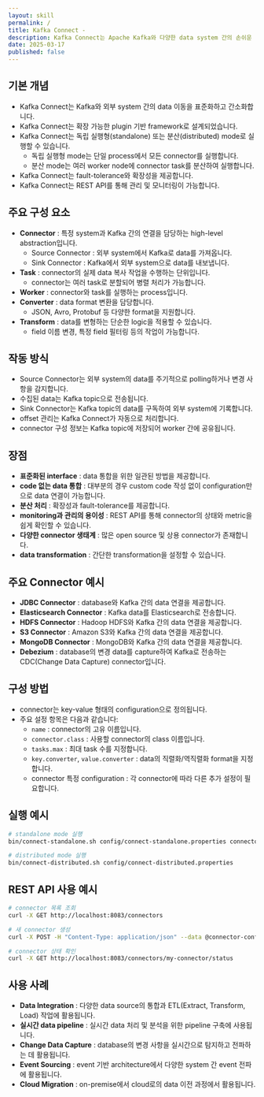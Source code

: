 ```yaml
---
layout: skill
permalink: /
title: Kafka Connect - 
description: Kafka Connect는 Apache Kafka와 다양한 data system 간의 손쉬운 연결을 제공하는 tool입니다.
date: 2025-03-17
published: false
---
```





## 기본 개념

- Kafka Connect는 Kafka와 외부 system 간의 data 이동을 표준화하고 간소화합니다.
- Kafka Connect는 확장 가능한 plugin 기반 framework로 설계되었습니다.
- Kafka Connect는 독립 실행형(standalone) 또는 분산(distributed) mode로 실행할 수 있습니다.
    - 독립 실행형 mode는 단일 process에서 모든 connector를 실행합니다.
    - 분산 mode는 여러 worker node에 connector task를 분산하여 실행합니다.
- Kafka Connect는 fault-tolerance와 확장성을 제공합니다.
- Kafka Connect는 REST API를 통해 관리 및 모니터링이 가능합니다.

## 주요 구성 요소

- **Connector** : 특정 system과 Kafka 간의 연결을 담당하는 high-level abstraction입니다.
    - Source Connector : 외부 system에서 Kafka로 data를 가져옵니다.
    - Sink Connector : Kafka에서 외부 system으로 data를 내보냅니다.
- **Task** : connector의 실제 data 복사 작업을 수행하는 단위입니다.
    - connector는 여러 task로 분할되어 병렬 처리가 가능합니다.
- **Worker** : connector와 task를 실행하는 process입니다.
- **Converter** : data format 변환을 담당합니다.
    - JSON, Avro, Protobuf 등 다양한 format을 지원합니다.
- **Transform** : data를 변형하는 단순한 logic을 적용할 수 있습니다.
    - field 이름 변경, 특정 field 필터링 등의 작업이 가능합니다.

## 작동 방식

- Source Connector는 외부 system의 data를 주기적으로 polling하거나 변경 사항을 감지합니다.
- 수집된 data는 Kafka topic으로 전송됩니다.
- Sink Connector는 Kafka topic의 data를 구독하여 외부 system에 기록합니다.
- offset 관리는 Kafka Connect가 자동으로 처리합니다.
- connector 구성 정보는 Kafka topic에 저장되어 worker 간에 공유됩니다.

## 장점

- **표준화된 interface** : data 통합을 위한 일관된 방법을 제공합니다.
- **code 없는 data 통합** : 대부분의 경우 custom code 작성 없이 configuration만으로 data 연결이 가능합니다.
- **분산 처리** : 확장성과 fault-tolerance를 제공합니다.
- **monitoring과 관리의 용이성** : REST API를 통해 connector의 상태와 metric을 쉽게 확인할 수 있습니다.
- **다양한 connector 생태계** : 많은 open source 및 상용 connector가 존재합니다.
- **data transformation** : 간단한 transformation을 설정할 수 있습니다.

## 주요 Connector 예시

- **JDBC Connector** : database와 Kafka 간의 data 연결을 제공합니다.
- **Elasticsearch Connector** : Kafka data를 Elasticsearch로 전송합니다.
- **HDFS Connector** : Hadoop HDFS와 Kafka 간의 data 연결을 제공합니다.
- **S3 Connector** : Amazon S3와 Kafka 간의 data 연결을 제공합니다.
- **MongoDB Connector** : MongoDB와 Kafka 간의 data 연결을 제공합니다.
- **Debezium** : database의 변경 data를 capture하여 Kafka로 전송하는 CDC(Change Data Capture) connector입니다.

## 구성 방법

- connector는 key-value 형태의 configuration으로 정의됩니다.
- 주요 설정 항목은 다음과 같습니다:
    - `name` : connector의 고유 이름입니다.
    - `connector.class` : 사용할 connector의 class 이름입니다.
    - `tasks.max` : 최대 task 수를 지정합니다.
    - `key.converter`, `value.converter` : data의 직렬화/역직렬화 format을 지정합니다.
    - connector 특정 configuration : 각 connector에 따라 다른 추가 설정이 필요합니다.

## 실행 예시

```bash
# standalone mode 실행
bin/connect-standalone.sh config/connect-standalone.properties connector1.properties

# distributed mode 실행
bin/connect-distributed.sh config/connect-distributed.properties
```

## REST API 사용 예시

```bash
# connector 목록 조회
curl -X GET http://localhost:8083/connectors

# 새 connector 생성
curl -X POST -H "Content-Type: application/json" --data @connector-config.json http://localhost:8083/connectors

# connector 상태 확인
curl -X GET http://localhost:8083/connectors/my-connector/status
```

## 사용 사례

- **Data Integration** : 다양한 data source의 통합과 ETL(Extract, Transform, Load) 작업에 활용됩니다.
- **실시간 data pipeline** : 실시간 data 처리 및 분석을 위한 pipeline 구축에 사용됩니다.
- **Change Data Capture** : database의 변경 사항을 실시간으로 탐지하고 전파하는 데 활용됩니다.
- **Event Sourcing** : event 기반 architecture에서 다양한 system 간 event 전파에 활용됩니다.
- **Cloud Migration** : on-premise에서 cloud로의 data 이전 과정에서 활용됩니다.